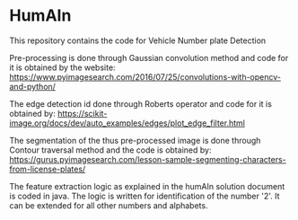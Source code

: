 # HumAIn

This repository contains the code for Vehicle Number plate Detection 

Pre-processing is done through Gaussian convolution method and code for it is obtained by the website:
  https://www.pyimagesearch.com/2016/07/25/convolutions-with-opencv-and-python/
  
The edge detection id done through Roberts operator and code for it is obtained by:
  https://scikit-image.org/docs/dev/auto_examples/edges/plot_edge_filter.html
  
The segmentation of the thus pre-processed image is done through Contour traversal method and the code is obtained by:
  https://gurus.pyimagesearch.com/lesson-sample-segmenting-characters-from-license-plates/
  
The feature extraction logic as explained in the humAIn solution document is coded in java. The logic is written for identification
of the number '2'. It can be extended for all other numbers and alphabets.
